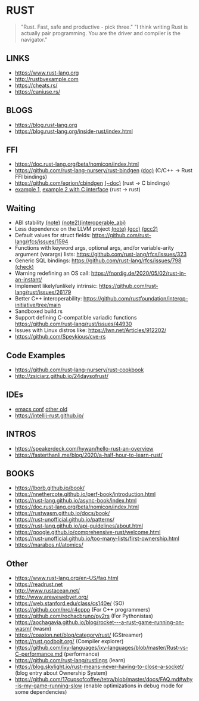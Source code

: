 RUST
====

> "Rust. Fast, safe and productive - pick three."
> "I think writing Rust is actually pair programming. You are the driver and compiler is the navigator."


LINKS
-----

* https://www.rust-lang.org
* http://rustbyexample.com
* https://cheats.rs/
* https://caniuse.rs/

BLOGS
-----

* https://blog.rust-lang.org
* https://blog.rust-lang.org/inside-rust/index.html

FFI
-----
* https://doc.rust-lang.org/beta/nomicon/index.html
* https://github.com/rust-lang-nursery/rust-bindgen [(doc)](https://rust-lang.github.io/rust-bindgen/)  (C/C++ -> Rust FFI bindings)
* https://github.com/eqrion/cbindgen [(~doc)](https://michael-f-bryan.github.io/rust-ffi-guide/) (rust -> C bindings)
* [example 1](https://github.com/Michael-F-Bryan/plugins_in_rust), [example 2 with C interface](https://github.com/kmdouglass/rust-libloading-example) (rust -> rust)

Waiting
------

* ABI stability [(note)](https://viruta.org/rust-stable-abi.html) [(note2)](https://gankra.github.io/blah/swift-abi/)[(interoperable_abi)](https://github.com/rust-lang/rust/pull/105586)
* Less dependence on the LLVM project [(note)](https://jason-williams.co.uk/a-possible-new-backend-for-rust) [(gcc)](https://rust-gcc.github.io/) [(gcc2)](https://lwn.net/Articles/871283/)
* Default values for struct fields: https://github.com/rust-lang/rfcs/issues/1594
* Functions with keyword args, optional args, and/or variable-arity argument (varargs) lists: https://github.com/rust-lang/rfcs/issues/323
* Generic SQL bindings: https://github.com/rust-lang/rfcs/issues/798 [(check)](https://github.com/launchbadge/sqlx)
* Warning redefining an OS call: https://fnordig.de/2020/05/02/rust-in-an-instant/
* Implement likely/unlikely intrinsic: https://github.com/rust-lang/rust/issues/26179
* Better C++ interoperability: https://github.com/rustfoundation/interop-initiative/tree/main
* Sandboxed build.rs
* Support defining C-compatible variadic functions https://github.com/rust-lang/rust/issues/44930
* Issues with Linux distros like: https://lwn.net/Articles/912202/
* https://github.com/Speykious/cve-rs

Code Examples
--------
* https://github.com/rust-lang-nursery/rust-cookbook
* http://zsiciarz.github.io/24daysofrust/

IDEs
----
* [emacs conf](http://willspeak.me/2018/12/08/racing-onwards.html) [other old](https://gist.github.com/jonathandturner/f529be1ed6e25f06952f0600dcfa9a3d)
* https://intellij-rust.github.io/

INTROS
------

* https://speakerdeck.com/hywan/hello-rust-an-overview
* https://fasterthanli.me/blog/2020/a-half-hour-to-learn-rust/


BOOKS
-----

* https://lborb.github.io/book/
* https://nnethercote.github.io/perf-book/introduction.html
* https://rust-lang.github.io/async-book/index.html
* https://doc.rust-lang.org/beta/nomicon/index.html
* https://rustwasm.github.io/docs/book/
* https://rust-unofficial.github.io/patterns/
* https://rust-lang.github.io/api-guidelines/about.html
* https://google.github.io/comprehensive-rust/welcome.html
* https://rust-unofficial.github.io/too-many-lists/first-ownership.html
* https://marabos.nl/atomics/

Other
-------

* https://www.rust-lang.org/en-US/faq.html
* https://readrust.net
* http://www.rustacean.net/
* http://www.arewewebyet.org/
* https://web.stanford.edu/class/cs140e/ (SO)
* https://github.com/nrc/r4cppp (For C++ programmers)
* https://github.com/rochacbruno/py2rs (For Pythonistas)
* https://aochagavia.github.io/blog/rocket---a-rust-game-running-on-wasm/ (wasm)
* https://coaxion.net/blog/category/rust/ (GStreamer)
* https://rust.godbolt.org/ (Compiler explorer)
* https://github.com/ixy-languages/ixy-languages/blob/master/Rust-vs-C-performance.md (performance)
* https://github.com/rust-lang/rustlings (learn)
* https://blog.skylight.io/rust-means-never-having-to-close-a-socket/ (blog entry about Ownership System)
* https://github.com/17cupsofcoffee/tetra/blob/master/docs/FAQ.md#why-is-my-game-running-slow (enable optimizations in debug mode for some dependencies)
